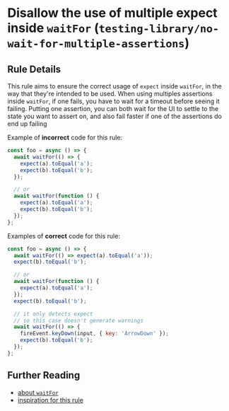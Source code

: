 # Disallow the use of multiple expect inside `waitFor` (`testing-library/no-wait-for-multiple-assertions`)

## Rule Details

This rule aims to ensure the correct usage of `expect` inside `waitFor`, in the way that they're intended to be used.
When using multiples assertions inside `waitFor`, if one fails, you have to wait for a timeout before seeing it failing.
Putting one assertion, you can both wait for the UI to settle to the state you want to assert on,
and also fail faster if one of the assertions do end up failing

Example of **incorrect** code for this rule:

```js
const foo = async () => {
  await waitFor(() => {
    expect(a).toEqual('a');
    expect(b).toEqual('b');
  });

  // or
  await waitFor(function () {
    expect(a).toEqual('a');
    expect(b).toEqual('b');
  });
};
```

Examples of **correct** code for this rule:

```js
const foo = async () => {
  await waitFor(() => expect(a).toEqual('a'));
  expect(b).toEqual('b');

  // or
  await waitFor(function () {
    expect(a).toEqual('a');
  });
  expect(b).toEqual('b');

  // it only detects expect
  // so this case doesn't generate warnings
  await waitFor(() => {
    fireEvent.keyDown(input, { key: 'ArrowDown' });
    expect(b).toEqual('b');
  });
};
```

## Further Reading

- [about `waitFor`](https://testing-library.com/docs/dom-testing-library/api-async#waitfor)
- [inspiration for this rule](https://kentcdodds.com/blog/common-mistakes-with-react-testing-library#having-multiple-assertions-in-a-single-waitfor-callback)
